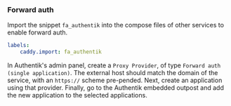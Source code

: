 ### Forward auth

Import the snippet `fa_authentik` into the compose files of other services to enable forward auth.
```yaml
labels:
    caddy.import: fa_authentik
```

In Authentik's admin panel, create a `Proxy Provider`, of type `Forward auth (single application)`. The external host should match the domain of the service, with an `https://` scheme pre-pended. Next, create an application using that provider. Finally, go to the Authentik embedded outpost and add the new application to the selected applications.